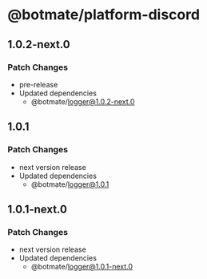 # @botmate/platform-discord

## 1.0.2-next.0

### Patch Changes

- pre-release
- Updated dependencies
  - @botmate/logger@1.0.2-next.0

## 1.0.1

### Patch Changes

- next version release
- Updated dependencies
  - @botmate/logger@1.0.1

## 1.0.1-next.0

### Patch Changes

- next version release
- Updated dependencies
  - @botmate/logger@1.0.1-next.0
